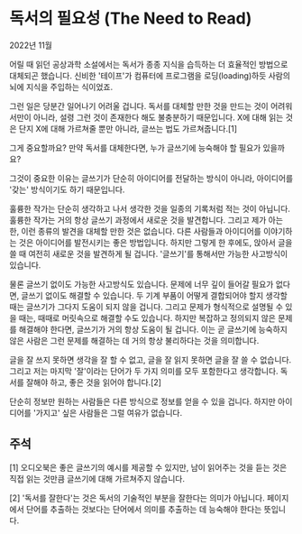# 독서의 필요성 (The Need to Read)

2022년 11월

어릴 때 읽던 공상과학 소설에서는 독서가 종종 지식을 습득하는 더 효율적인 방법으로 대체되곤 했습니다. 신비한 '테이프'가 컴퓨터에 프로그램을 로딩(loading)하듯 사람의 뇌에 지식을 주입하는 식이었죠.

그런 일은 당분간 일어나기 어려울 겁니다. 독서를 대체할 만한 것을 만드는 것이 어려워서만이 아니라, 설령 그런 것이 존재한다 해도 불충분하기 때문입니다. X에 대해 읽는 것은 단지 X에 대해 가르쳐줄 뿐만 아니라, 글쓰는 법도 가르쳐줍니다.[1]

그게 중요할까요? 만약 독서를 대체한다면, 누가 글쓰기에 능숙해야 할 필요가 있을까요?

그것이 중요한 이유는 글쓰기가 단순히 아이디어를 전달하는 방식이 아니라, 아이디어를 '갖는' 방식이기도 하기 때문입니다.

훌륭한 작가는 단순히 생각하고 나서 생각한 것을 일종의 기록처럼 적는 것이 아닙니다. 훌륭한 작가는 거의 항상 글쓰기 과정에서 새로운 것을 발견합니다. 그리고 제가 아는 한, 이런 종류의 발견을 대체할 만한 것은 없습니다. 다른 사람들과 아이디어를 이야기하는 것은 아이디어를 발전시키는 좋은 방법입니다. 하지만 그렇게 한 후에도, 앉아서 글을 쓸 때 여전히 새로운 것을 발견하게 될 겁니다. '글쓰기'를 통해서만 가능한 사고방식이 있습니다.

물론 글쓰기 없이도 가능한 사고방식도 있습니다. 문제에 너무 깊이 들어갈 필요가 없다면, 글쓰기 없이도 해결할 수 있습니다. 두 기계 부품이 어떻게 결합되어야 할지 생각할 때는 글쓰기가 그다지 도움이 되지 않을 겁니다. 그리고 문제가 형식적으로 설명될 수 있을 때는, 때때로 머릿속으로 해결할 수도 있습니다. 하지만 복잡하고 정의되지 않은 문제를 해결해야 한다면, 글쓰기가 거의 항상 도움이 될 겁니다. 이는 곧 글쓰기에 능숙하지 않은 사람은 그런 문제를 해결하는 데 거의 항상 불리하다는 것을 의미합니다.

글을 잘 쓰지 못하면 생각을 잘 할 수 없고, 글을 잘 읽지 못하면 글을 잘 쓸 수 없습니다. 그리고 저는 마지막 '잘'이라는 단어가 두 가지 의미를 모두 포함한다고 생각합니다. 독서를 잘해야 하고, 좋은 것을 읽어야 합니다.[2]

단순히 정보만 원하는 사람들은 다른 방식으로 정보를 얻을 수 있을 겁니다. 하지만 아이디어를 '가지고' 싶은 사람들은 그럴 여유가 없습니다.

## 주석

[1] 오디오북은 좋은 글쓰기의 예시를 제공할 수 있지만, 남이 읽어주는 것을 듣는 것은 직접 읽는 것만큼 글쓰기에 대해 가르쳐주지 않습니다.

[2] '독서를 잘한다'는 것은 독서의 기술적인 부분을 잘한다는 의미가 아닙니다. 페이지에서 단어를 추출하는 것보다는 단어에서 의미를 추출하는 데 능숙해야 한다는 뜻입니다.